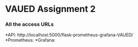 # VAUED Assignment 2

### All the access URLs
*API: http://localhost:5000/flask-prometheus-grafana-VAUED/
*Prometheus:
*Grafana: